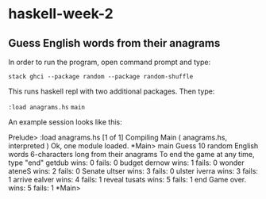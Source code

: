 # haskell-week-2
## Guess English words from their anagrams

In order to run the program, open command prompt and type:

`stack ghci --package random --package random-shuffle`

This runs haskell repl with two additional packages. Then type:

`:load anagrams.hs`
`main`

An example session looks like this:

Prelude> :load anagrams.hs
[1 of 1] Compiling Main             ( anagrams.hs, interpreted )
Ok, one module loaded.
\*Main> main
Guess 10 random English words 6-characters long from their anagrams
To end the game at any time, type "end"
getdub wins: 0 fails: 0
budget
dernow wins: 1 fails: 0
wonder
ateneS wins: 2 fails: 0
Senate
ultser wins: 3 fails: 0
ulster
iverra wins: 3 fails: 1
arrive
ealver wins: 4 fails: 1
reveal
tusats wins: 5 fails: 1
end
Game over.  wins: 5 fails: 1
\*Main>
